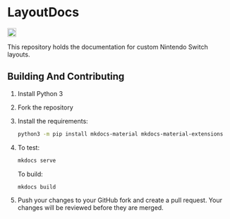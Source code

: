# LayoutDocs

<a href="https://ko-fi.com/Q5Q47KAM3"><img height="20" src="https://ko-fi.com/img/githubbutton_sm.svg" alt="ko-fi" /></a>

This repository holds the documentation for custom Nintendo Switch layouts.

## Building And Contributing

1. Install Python 3
2. Fork the repository
3. Install the requirements:

    ```sh
    python3 -m pip install mkdocs-material mkdocs-material-extensions
    ```

4. To test:
    ```sh
    mkdocs serve
    ```
    To build:
    ```sh
    mkdocs build
    ```
5. Push your changes to your GitHub fork and create a pull request. Your changes will be reviewed before they are merged.
